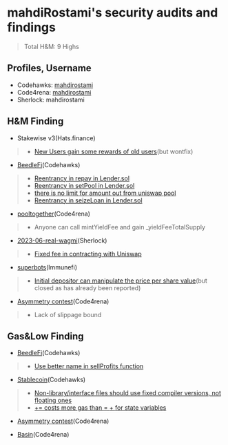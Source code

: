 # mahdiRostami's security audits and findings

> Total H&M: 9 Highs

## Profiles, Username
- Codehawks: [mahdirostami](https://www.codehawks.com/profile/clk52jmr9000el008w4z3a043)<br>
- Code4rena: [mahdirostami](https://code4rena.com/@mahdirostami)<br>
- Sherlock:   mahdirostami<be>

## H&M Finding
- Stakewise v3(Hats.finance)
> - [New Users gain some rewards of old users](https://github.com/hats-finance/StakeWise-0xd91cd6ed6c9a112fdc112b1a3c66e47697f522cd/issues/98)(but wontfix)

- [BeedleFi](https://www.codehawks.com/contests/clkbo1fa20009jr08nyyf9wbx)(Codehawks)
> - [Reentrancy in repay in Lender.sol](https://github.com/Cyfrin/2023-07-beedle/issues/136)
> - [Reentrancy in setPool in Lender.sol](https://github.com/Cyfrin/2023-07-beedle/issues/130)
> - [there is no limit for amount out from uniswap pool](https://github.com/Cyfrin/2023-07-beedle/issues/73)
> - [Reentrancy in seizeLoan in Lender.sol](https://github.com/Cyfrin/2023-07-beedle/issues/137)

- [pooltogether](https://code4rena.com/contests/2023-07-pooltogether)(Code4rena)
> - Anyone can call mintYieldFee and gain _yieldFeeTotalSupply

- [2023-06-real-wagmi](https://app.sherlock.xyz/audits/contests/88)(Sherlock)
> - [Fixed fee in contracting with Uniswap](https://github.com/0xmahdirostami/audits/blob/main/Sherlock/Fixed%20fee%20in%20contracting%20with%20Uniswap.md)

- [superbots](https://immunefi.com/bounty/superbots/)(Immunefi)
> - [Initial depositor can manipulate the price per share value](https://github.com/0xmahdirostami/audits/blob/main/Initial%20depositor%20can%20manipulate%20the%20price%20per%20share%20value.md)(but closed as has already been reported)

- [Asymmetry contest](https://code4rena.com/reports/2023-03-asymmetry)(Code4rena)
> - Lack of slippage bound

## Gas&Low Finding

- [BeedleFi](https://www.codehawks.com/contests/clkbo1fa20009jr08nyyf9wbx)(Codehawks)
> - [Use better name in sellProfits function](https://github.com/Cyfrin/2023-07-beedle/issues/128)

- [Stablecoin](https://www.codehawks.com/contests/cljx3b9390009liqwuedkn0m0)(Codehawks)
> - [Non-library/interface files should use fixed compiler versions, not floating ones](https://github.com/Cyfrin/2023-07-foundry-defi-stablecoin/issues/117)
> - [<x> += <y> costs more gas than <x> = <x> + <y> for state variables](https://github.com/Cyfrin/2023-07-foundry-defi-stablecoin/issues/119)

- [Asymmetry contest](https://code4rena.com/reports/2023-03-asymmetry)(Code4rena)

- [Basin](https://code4rena.com/contests/2023-07-basin)(Code4rena)



